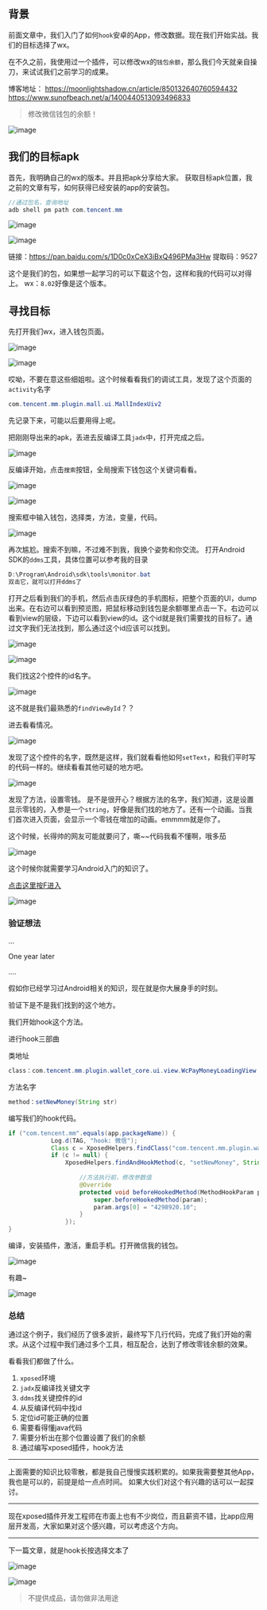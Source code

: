 ## 背景
前面文章中，我们入门了如何`hook`安卓的App，修改数据。现在我们开始实战。我们的目标选择了wx。

在不久之前，我使用过一个插件，可以修改wx的`钱包余额`，那么我们今天就亲自操刀，来试试我们之前学习的成果。

博客地址：
https://moonlightshadow.cn/article/850132640760594432
https://www.sunofbeach.net/a/1400440513093496833

>修改微信钱包的余额！

![image](https://images.sunofbeaches.com/content/2021_06_03/850104252905816064.jpg?imageMogr2/thumbnail)

## 我们的目标apk
首先，我明确自己的wx的版本。并且把apk分享给大家。
获取目标apk位置，我之前的文章有写，如何获得已经安装的app的安装包。


```java
//通过包名，查询地址
adb shell pm path com.tencent.mm
```


![image](https://images.sunofbeaches.com/content/2021_06_03/850061094826278912.png?imageMogr2/thumbnail)

![image](https://images.sunofbeaches.com/content/2021_06_03/850061359516221440.png?imageMogr2/thumbnail)

链接：https://pan.baidu.com/s/1D0c0xCeX3iBxQ496PMa3Hw 
提取码：9527 

这个是我们的包，如果想一起学习的可以下载这个包，这样和我的代码可以对得上。
wx：`8.02`好像是这个版本。

## 寻找目标
先打开我们wx，进入钱包页面。

![image](https://images.sunofbeaches.com/content/2021_06_03/850060463860350976.png?imageMogr2/thumbnail)

![image](https://images.sunofbeaches.com/content/2021_06_03/850104854935240704.jpg?imageMogr2/thumbnail)

哎呦，不要在意这些细姐啦。这个时候看看我们的调试工具，发现了这个页面的`activity`名字


```java
com.tencent.mm.plugin.mall.ui.MallIndexUiv2
```

先记录下来，可能以后要用得上呢。

把刚刚导出来的apk，丢进去反编译工具`jadx`中，打开完成之后。


![image](https://images.sunofbeaches.com/content/2021_06_03/850062725957550080.png?imageMogr2/thumbnail)

反编译开始，点击`搜索`按钮，全局搜索下钱包这个关键词看看。

![image](https://images.sunofbeaches.com/content/2021_06_03/850063044649156608.png?imageMogr2/thumbnail)


![image](https://images.sunofbeaches.com/content/2021_06_03/850106653142417408.jpg?imageMogr2/thumbnail)


搜索框中输入钱包，选择类，方法，变量，代码。


![image](https://images.sunofbeaches.com/content/2021_06_03/850063334236487680.png?imageMogr2/thumbnail)

再次尴尬。搜索不到嘛，不过难不到我，我换个姿势和你交流。
打开Android SDK的`ddms`工具，具体位置可以参考我的目录


```java
D:\Program\Android\sdk\tools\monitor.bat
双击它，就可以打开ddms了
```

打开之后看到我们的手机，然后点击灰绿色的手机图标，把整个页面的UI，dump出来。在右边可以看到预览图，把鼠标移动到钱包是余额哪里点击一下。右边可以看到view的层级，下边可以看到view的id。这个id就是我们需要找的目标了。通过文字我们无法找到，那么通过这个id应该可以找到。


![image](https://images.sunofbeaches.com/content/2021_06_03/850063900052291584.png?imageMogr2/thumbnail)

![image](https://images.sunofbeaches.com/content/2021_06_03/850063969451245568.png?imageMogr2/thumbnail)

我们找这2个控件的id名字。

![image](https://images.sunofbeaches.com/content/2021_06_03/850064587511300096.png?imageMogr2/thumbnail)

这不就是我们最熟悉的`findViewById`？？

进去看看情况。

![image](https://images.sunofbeaches.com/content/2021_06_03/850065209870516224.png?imageMogr2/thumbnail)

发现了这个控件的名字，既然是这样，我们就看看他如何`setText`，和我们平时写的代码一样的。继续看看其他可疑的地方吧。

![image](https://images.sunofbeaches.com/content/2021_06_03/850065562242383872.png?imageMogr2/thumbnail)

发现了方法，设置零钱。
是不是很开心？根据方法的名字，我们知道，这是设置显示零钱的，入参是一个`string`，好像是我们找的地方了。还有一个动画。当我们首次进入页面，会显示一个零钱在增加的动画。emmmm就是你了。

这个时候，长得帅的网友可能就要问了，嘶~~代码我看不懂啊，哦多茄

![image](https://images.sunofbeaches.com/content/2021_06_03/850109056562495488.jpg?imageMogr2/thumbnail)

这个时候你就需要学习Android入门的知识了。

[点击这里按F进入](https://www.sunofbeach.net/course)

![image](https://images.sunofbeaches.com/content/2021_06_03/850114459371307008.png?imageMogr2/thumbnail)

### 验证想法

...

One year later

....



假如你已经学习过Android相关的知识，现在就是你大展身手的时刻。

验证下是不是我们找到的这个地方。

我们开始hook这个方法。

进行hook三部曲

类地址
```java
class：com.tencent.mm.plugin.wallet_core.ui.view.WcPayMoneyLoadingView
```

方法名字


```java
method：setNewMoney(String str)
```


编写我们的hook代码。


```java
if ("com.tencent.mm".equals(app.packageName)) {
            Log.d(TAG, "hook: 微信");
            Class c = XposedHelpers.findClass("com.tencent.mm.plugin.wallet_core.ui.view.WcPayMoneyLoadingView", app.classLoader);
            if (c != null) {
                XposedHelpers.findAndHookMethod(c, "setNewMoney", String.class, new XC_MethodHook() {
                
                    //方法执行前，修改参数值
                    @Override
                    protected void beforeHookedMethod(MethodHookParam param) throws Throwable {
                        super.beforeHookedMethod(param);
                        param.args[0] = "4298920.10";
                    }
                });
}
```
编译，安装插件，激活，重启手机。打开微信我的钱包。

 
![image](https://images.sunofbeaches.com/content/2021_06_03/850080157749215232.png?imageMogr2/thumbnail)

有趣~

![image](https://images.sunofbeaches.com/content/2021_06_03/850115537999495168.jpg?imageMogr2/thumbnail)


### 总结

通过这个例子，我们经历了很多波折，最终写下几行代码，完成了我们开始的需求。从这个过程中我们通过多个工具，相互配合，达到了修改零钱余额的效果。

看看我们都做了什么。

1. `xposed`环境
2. `jadx`反编译找关键文字
3. `ddms`找关键控件的id
4. 从反编译代码中找id
5. 定位id可能正确的位置
6. 需要看得懂java代码
7. 需要分析出在那个位置设置了我们的余额
8. 通过编写xposed插件，hook方法

---

上面需要的知识比较零散，都是我自己慢慢实践积累的。如果我需要整其他App，我也是可以的，前提是给一点点时间。
如果大伙们对这个有兴趣的话可以一起探讨。

---

现在xposed插件开发工程师在市面上也有不少岗位，而且薪资不错，比app应用层开发高，大家如果对这个感兴趣，可以考虑这个方向。

--- 

下一篇文章，就是hook长按选择文本了

![image](https://images.sunofbeaches.com/content/2021_06_03/850118931745079296.jpg?imageMogr2/thumbnail)

![image](https://images.sunofbeaches.com/content/2021_06_03/850119757007945728.jpg?imageMogr2/thumbnail)


>不提供成品，请勿做非法用途
